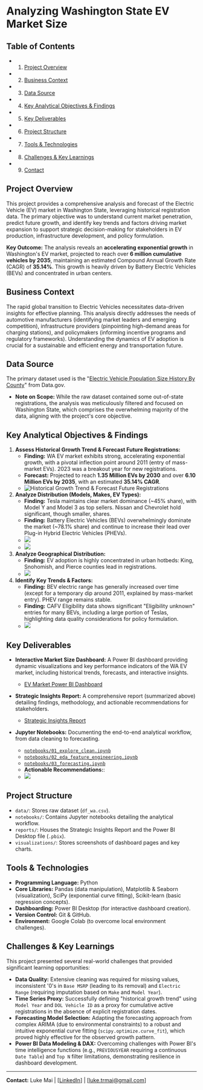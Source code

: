 # Analyzing Washington State EV Market Size

## Table of Contents

* 1.   [Project Overview](#project-overview)
* 2.   [Business Context](#business-context)
* 3.   [Data Source](#data-source)
* 4.   [Key Analytical Objectives & Findings](#key-analytical-objectives--findings)
* 5.   [Key Deliverables](#key-deliverables)
* 6.   [Project Structure](#project-structure)
* 7.   [Tools & Technologies](#tools--technologies)
* 8.   [Challenges & Key Learnings](#challenges--key-learnings)
* 9.   [Contact](#contact)

## Project Overview

This project provides a comprehensive analysis and forecast of the Electric Vehicle (EV) market in Washington State, leveraging historical registration data. The primary objective was to understand current market penetration, predict future growth, and identify key trends and factors driving market expansion to support strategic decision-making for stakeholders in EV production, infrastructure development, and policy formulation.

**Key Outcome:** The analysis reveals an **accelerating exponential growth** in Washington's EV market, projected to reach over **6 million cumulative vehicles by 2035**, maintaining an estimated Compound Annual Growth Rate (CAGR) of **35.14%**. This growth is heavily driven by Battery Electric Vehicles (BEVs) and concentrated in urban centers.

## Business Context

The rapid global transition to Electric Vehicles necessitates data-driven insights for effective planning. This analysis directly addresses the needs of automotive manufacturers (identifying market leaders and emerging competition), infrastructure providers (pinpointing high-demand areas for charging stations), and policymakers (informing incentive programs and regulatory frameworks). Understanding the dynamics of EV adoption is crucial for a sustainable and efficient energy and transportation future.

## Data Source

The primary dataset used is the "[Electric Vehicle Population Size History By County](https://catalog.data.gov/dataset/electric-vehicle-population-size-history-by-county)" from Data.gov.
* **Note on Scope:** While the raw dataset contained some out-of-state registrations, the analysis was meticulously filtered and focused on Washington State, which comprises the overwhelming majority of the data, aligning with the project's core objective.

## Key Analytical Objectives & Findings

1.  **Assess Historical Growth Trend & Forecast Future Registrations:**
    * **Finding:** WA EV market exhibits strong, accelerating exponential growth, with a pivotal inflection point around 2011 (entry of mass-market EVs). 2023 was a breakout year for new registrations.
    * **Forecast:** Projected to reach **1.35 Million EVs by 2030** and over **6.10 Million EVs by 2035**, with an estimated **35.14% CAGR**.
    * ![Historical Growth Trend & Forecast Future Registrations](https://github.com/mrluke269/EV_Market_Analysis/blob/main/visualizations/2_EV_Adoption_Trends%26Forecast.png)
2.  **Analyze Distribution (Models, Makes, EV Types):**
    * **Finding:** Tesla maintains clear market dominance (~45% share), with Model Y and Model 3 as top sellers. Nissan and Chevrolet hold significant, though smaller, shares.
    * **Finding:** Battery Electric Vehicles (BEVs) overwhelmingly dominate the market (~78.1% share) and continue to increase their lead over Plug-in Hybrid Electric Vehicles (PHEVs).
    * ![](https://github.com/mrluke269/EV_Market_Analysis/blob/main/visualizations/3_Market_Segmentation.png)
    * ![](https://github.com/mrluke269/EV_Market_Analysis/blob/main/visualizations/4_Technology%26Type_Trends.png)
3.  **Analyze Geographical Distribution:**
    * **Finding:** EV adoption is highly concentrated in urban hotbeds: King, Snohomish, and Pierce counties lead in registrations.
    * ![](https://github.com/mrluke269/EV_Market_Analysis/blob/main/visualizations/5_Geographical_Distribution.png)
4.  **Identify Key Trends & Factors:**
    * **Finding:** BEV electric range has generally increased over time (except for a temporary dip around 2011, explained by mass-market entry). PHEV range remains stable.
    * **Finding:** CAFV Eligibility data shows significant "Eligibility unknown" entries for many BEVs, including a large portion of Teslas, highlighting data quality considerations for policy formulation.
    * ![](https://github.com/mrluke269/EV_Market_Analysis/blob/main/visualizations/6_CAFV_Eligibility%26Policy.png)

## Key Deliverables

* **Interactive Market Size Dashboard:** A Power BI dashboard providing dynamic visualizations and key performance indicators of the WA EV market, including historical trends, forecasts, and interactive insights.
    * [EV Market Power BI Dashboard](https://github.com/mrluke269/EV_Market_Analysis/tree/main/reports)

* **Strategic Insights Report:** A comprehensive report (summarized above) detailing findings, methodology, and actionable recommendations for stakeholders.
    * [Strategic Insights Report](https://github.com/mrluke269/EV_Market_Analysis/tree/main/reports)
* **Jupyter Notebooks:** Documenting the end-to-end analytical workflow, from data cleaning to forecasting.
    * [`notebooks/01_explore_clean.ipynb`](notebooks/01_explore_clean.ipynb)
    * [`notebooks/02_eda_feature_engineering.ipynb`](notebooks/02_eda_feature_engineering.ipynb)
    * [`notebooks/03_forecasting.ipynb`](notebooks/03_forecasting.ipynb)
  * **Actionable Recommendations:**:
  * ![](https://github.com/mrluke269/EV_Market_Analysis/blob/main/visualizations/7_Recommendations.png)

## Project Structure

* `data/`: Stores raw dataset (`df_wa.csv`).
* `notebooks/`: Contains Jupyter notebooks detailing the analytical workflow.
* `reports/`: Houses the Strategic Insights Report and the Power BI Desktop file (`.pbix`).
* `visualizations/`: Stores screenshots of dashboard pages and key charts.

## Tools & Technologies

* **Programming Language:** Python
* **Core Libraries:** Pandas (data manipulation), Matplotlib & Seaborn (visualization), SciPy (exponential curve fitting), Scikit-learn (basic regression concepts).
* **Dashboarding:** Power BI Desktop (for interactive dashboard creation).
* **Version Control:** Git & GitHub.
* **Environment:** Google Colab (to overcome local environment challenges).

## Challenges & Key Learnings

This project presented several real-world challenges that provided significant learning opportunities:
* **Data Quality:** Extensive cleaning was required for missing values, inconsistent '0's in `Base MSRP` (leading to its removal) and `Electric Range` (requiring imputation based on `Make` and `Model Year`).
* **Time Series Proxy:** Successfully defining "historical growth trend" using `Model Year` and `DOL Vehicle ID` as a proxy for cumulative active registrations in the absence of explicit registration dates.
* **Forecasting Model Selection:** Adapting the forecasting approach from complex ARIMA (due to environmental constraints) to a robust and intuitive exponential curve fitting (`scipy.optimize.curve_fit`), which proved highly effective for the observed growth pattern.
* **Power BI Data Modeling & DAX:** Overcoming challenges with Power BI's time intelligence functions (e.g., `PREVIOUSYEAR` requiring a continuous `Date Table`) and `Top N` filter limitations, demonstrating resilience in dashboard development.



---
**Contact:** Luke Mai | [[LinkedIn](https://www.linkedin.com/in/lukemai/)] | [luke.trmai@gmail.com]
